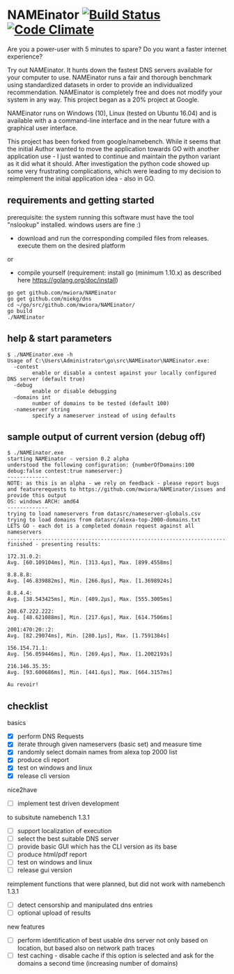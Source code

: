 NAMEinator [![Build Status](https://travis-ci.org/mwiora/NAMEinator.svg)](https://travis-ci.org/mwiora/NAMEinator) [![Code Climate](https://codeclimate.com/github/mwiora/NAMEinator/badges/gpa.svg)](https://codeclimate.com/github/mwiora/NAMEinator)
=========

Are you a power-user with 5 minutes to spare? Do you want a faster internet experience?

Try out NAMEinator. It hunts down the fastest DNS servers available for your
computer to use. NAMEinator runs a fair and thorough benchmark using standardized
datasets in order to provide an individualized recommendation. NAMEinator is completely
free and does not modify your system in any way.
This project began as a 20% project at Google.

NAMEinator runs on Windows (10), Linux (tested on Ubuntu 16.04) and is available with a
a command-line interface and in the near future with a graphical user interface.

This project has been forked from google/namebench. While it seems that the initial Author wanted to move the application towards GO with another application use - I just wanted to continue and maintain the python variant as it did what it should.
After investigation the python code showed up some very frustrating complications, which were leading to my decision to reimplement the initial application idea - also in GO.

requirements and getting started
---------------

prerequisite: the system running this software must have the tool "nslookup" installed.
windows users are fine :)

* download and run the corresponding compiled files from releases. execute them on the desired platform

or

* compile yourself (requirement: install go (minimum 1.10.x) as described here https://golang.org/doc/install)
```
go get github.com/mwiora/NAMEinator
go get github.com/miekg/dns
cd ~/go/src/github.com/mwiora/NAMEinator/
go build
./NAMEinator
```

help & start parameters
---------------

```
$ ./NAMEinator.exe -h
Usage of C:\Users\Administrator\go\src\NAMEinator\NAMEinator.exe:
  -contest
        enable or disable a contest against your locally configured DNS server (default true)
  -debug
        enable or disable debugging
  -domains int
        number of domains to be tested (default 100)
  -nameserver string
        specify a nameserver instead of using defaults
```

sample output of current version (debug off)
---------------

```
$ ./NAMEinator.exe
starting NAMEinator - version 0.2 alpha
understood the following configuration: {numberOfDomains:100 debug:false contest:true nameserver:}
-------------
NOTE: as this is an alpha - we rely on feedback - please report bugs and featurerequests to https://github.com/mwiora/NAMEinator/issues and provide this output
OS: windows ARCH: amd64
-------------
trying to load nameservers from datasrc/nameserver-globals.csv
trying to load domains from datasrc/alexa-top-2000-domains.txt
LETS GO - each dot is a completed domain request against all nameservers
....................................................................................................
finished - presenting results:

172.31.0.2:
Avg. [60.109104ms], Min. [313.4µs], Max. [899.4558ms]

8.8.8.8:
Avg. [46.839882ms], Min. [266.8µs], Max. [1.3698924s]

8.8.4.4:
Avg. [38.543425ms], Min. [409.2µs], Max. [555.3005ms]

208.67.222.222:
Avg. [48.621088ms], Min. [217.6µs], Max. [614.7506ms]

2001:470:20::2:
Avg. [82.29074ms], Min. [280.1µs], Max. [1.7591384s]

156.154.71.1:
Avg. [56.059446ms], Min. [269.4µs], Max. [1.2002193s]

216.146.35.35:
Avg. [93.600686ms], Min. [441.6µs], Max. [664.3157ms]

Au revoir!
```

checklist
---------------
basics
- [x] perform DNS Requests
- [x] iterate through given nameservers (basic set) and measure time
- [x] randomly select domain names from alexa top 2000 list
- [x] produce cli report
- [x] test on windows and linux
- [x] release cli version

nice2have
- [ ] implement test driven development

to subsitute namebench 1.3.1
- [ ] support localization of execution
- [ ] select the best suitable DNS server
- [ ] provide basic GUI which has the CLI version as its base
- [ ] produce html/pdf report
- [ ] test on windows and linux
- [ ] release gui version

reimplement functions that were planned, but did not work with namebench 1.3.1
- [ ] detect censorship and manipulated dns entries
- [ ] optional upload of results

new features
- [ ] perform identification of best usable dns server not only based on location, but based also on network path traces
- [ ] test caching - disable cache if this option is selected and ask for the domains a second time (increasing number of domains)
